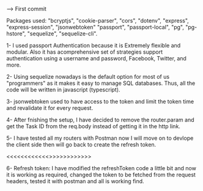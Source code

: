 --> First commit

Packages used: "bcryptjs", "cookie-parser", "cors", "dotenv", "express", "express-session", "jsonwebtoken"
"passport", "passport-local", "pg", "pg-hstore", "sequelize", "sequelize-cli".

1- I used passport Authentication because it is Extremely flexible and modular.
Also it has acomprehensive set of strategies support authentication using a username and password, Facebook, Twitter, and more.

2- Using sequelize nowadays is the default option for most of us "programmers" as it makes it easy to manage SQL databases.
Thus, all the code will be written in javascript (typescript).

3- jsonwebtoken used to have access to the token and limit the token time and revalidate it for every request.

4- After fnishing the setup, I have decided to remove the router.param and get the Task ID from the req.body instead of getting it in the http link.

5- I have tested all my routers with Postman now I will move on to devlope the client side then will go back to create the refresh token.

<<<<<<<<<<<<>>>>>>>>>>>>

6- Refresh token: I have modified the refreshToken code a little bit and now it is working as required, changed the token to be fetched from the request headers, tested it with postman and all is working find.
